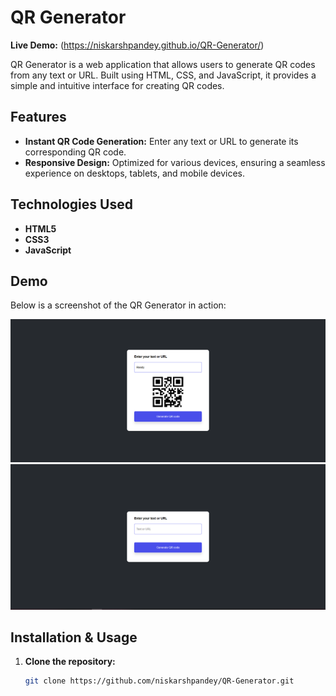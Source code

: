 # QR Generator

**Live Demo:** (https://niskarshpandey.github.io/QR-Generator/)

QR Generator is a web application that allows users to generate QR codes from any text or URL. Built using HTML, CSS, and JavaScript, it provides a simple and intuitive interface for creating QR codes.

## Features

- **Instant QR Code Generation:** Enter any text or URL to generate its corresponding QR code.
- **Responsive Design:** Optimized for various devices, ensuring a seamless experience on desktops, tablets, and mobile devices.

## Technologies Used

- **HTML5**
- **CSS3**
- **JavaScript**

## Demo

Below is a screenshot of the QR Generator in action:

![QR Generator Screenshot 1](https://github.com/niskarshpandey/QR-Generator/blob/main/S.png)
![QR Generator Screenshot 2](https://github.com/niskarshpandey/QR-Generator/blob/main/Screens.png) 

## Installation & Usage

1. **Clone the repository:**
   ```bash
   git clone https://github.com/niskarshpandey/QR-Generator.git

